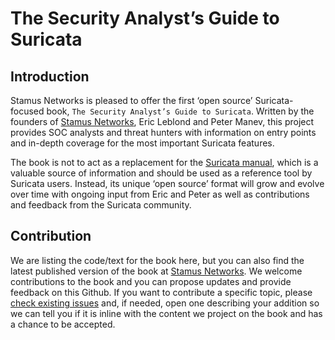 # The Security Analyst’s Guide to Suricata

## Introduction

Stamus Networks is pleased to offer the first ‘open source’ Suricata-focused book, ``The Security Analyst’s Guide to Suricata``.
Written by the founders of [Stamus Networks](https://www.stamus-networks.com/), Eric Leblond and Peter Manev, this project provides SOC analysts and threat
hunters with information on entry points and in-depth coverage for the most important Suricata features.

The book is not to act as a replacement for the [Suricata manual](https://suricata.readthedocs.io/en/latest/), which is
a valuable source of information and should be used as a reference tool by Suricata users. Instead, its unique ‘open source’
format will grow and evolve over time with ongoing input from Eric and Peter as well as contributions and feedback from
the Suricata community.

## Contribution

We are listing the code/text for the book here, but you can also find the latest published
version of the book at [Stamus Networks](https://www.stamus-networks.com/). We welcome contributions to the book and you can
propose updates and provide feedback on this Github. If you want to contribute a specific
topic, please [check existing issues](https://github.com/StamusNetworks/suricata-hunting/issues) and, if needed, open one describing your addition so we can tell you if it is
inline with the content we project on the book and has a chance to be accepted.
